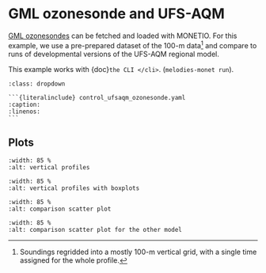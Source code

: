 # GML ozonesonde and UFS-AQM

[GML ozonesondes](https://gml.noaa.gov/ozwv/ozsondes/) can be fetched and loaded with MONETIO.
For this example, we use a pre-prepared dataset of the 100-m data[^100m] and compare to
runs of developmental versions of the UFS-AQM regional model.

This example works with {doc}`the CLI </cli>`. (``melodies-monet run``).

````{admonition} Control file.
:class: dropdown

```{literalinclude} control_ufsaqm_ozonesonde.yaml
:caption:
:linenos:
```
````

[^100m]: Soundings regridded into a mostly 100-m vertical grid, with a single time assigned
    for the whole profile.

## Plots

```{figure} output/ufsaqm_ozonesonde/plot_grp1.vertical_single_date.o3.2023-06-24_00.2023-06-25_00.all.CONUS.png
:width: 85 %
:alt: vertical profiles

```

```{figure} output/ufsaqm_ozonesonde/plot_grp2.vertical_boxplot_os.o3.2023-06-24_00.2023-06-25_00.all.CONUS.png
:width: 85 %
:alt: vertical profiles with boxplots

````

```{figure} output/ufsaqm_ozonesonde/plot_grp3.density_scatter_plot_os.o3.2023-06-24_00.2023-06-25_00.all.CONUS.gml-ozonesondes_ufsaqm_cmaq52.ground-level.png
:width: 85 %
:alt: comparison scatter plot

```

```{figure} output/ufsaqm_ozonesonde/plot_grp3.density_scatter_plot_os.o3.2023-06-24_00.2023-06-25_00.all.CONUS.gml-ozonesondes_ufsaqm_cmaq54.ground-level.png
:width: 85 %
:alt: comparison scatter plot for the other model

```
